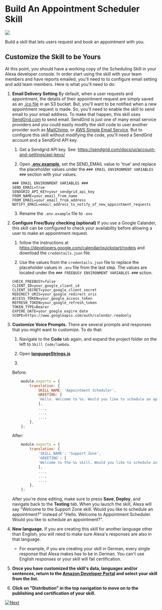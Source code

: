 # Build An Appointment Scheduler Skill
<img src="https://m.media-amazon.com/images/G/01/mobile-apps/dex/alexa/alexa-skills-kit/tutorials/quiz-game/header._TTH_.png" />

Build a skill that lets users request and book an appointment with you.

## Customize the Skill to be Yours

At this point, you should have a working copy of the Scheduling Skill in your Alexa developer console.  In order start using the skill with your team members and have reports emailed, you'll need to to configure email setting and add team members.  Here is what you'll need to do:

1.  **Email Delivery Setting** By default, when a user requests and appointment, the details of their appointment request are simply saved as an [.ico file](https://en.wikipedia.org/wiki/ICO_(file_format)) in an S3 bucket. But, you'll want to be notified when a new appointment request is made. So, you'll need to enable the skill to send email to your email address. To make that happen, this skill uses [SendGrid.com](https://sendgrid.com) to send email. SendGrid is just one of many email service providers and you could easily modify the skill code to user another provider such as [MailChimp](https://mailchimp.com), or [AWS Simple Email Service](https://aws.amazon.com/ses). But to configure this skill without modifying the code, you'll need a SendGrid account and a SendGrid API key.

    1. Get a Sendgrid API key. See: https://sendgrid.com/docs/ui/account-and-settings/api-keys/

    2. Open **[.env.example](../lambda/.env.example)**, set the SEND_EMAIL value to 'true' and replace the placeholder values under the `### EMAIL ENVIRONMENT VARIABLES ###` section with your values.
    ```
    ### EMAIL ENVIRONMENT VARIABLES ###
    SEND_EMAIL=true
    SENDGRID_API_KEY=your_sendgrid_api_key
    FROM_NAME=your_email_from_name
    FROM_EMAIL=your_email_from_address
    NOTIFY_EMAIL=email_address_to_notify_of_new_appointment_requests
    ```
    
    3. Rename the `.env.example` file to `.env`

2. **Configure Free/Busy checking (optional)** If you use a Google Calander, this skill can be configured to check your availability before allowing a user to make an appointment request. 

    1. follow the instructions at https://developers.google.com/calendar/quickstart/nodejs and download the `credentails.json` file.

    2. Use the values from the `credentails.json` file to replace the placeholder values in `.env` file from the last step. The values are located under the `### FREEBUSY ENVIRONMENT VARIABLES ###` sction.

    ```
    CHECK_FREEBUSY=false
    CLIENT_ID=your_google_client_id
    CLIENT_SECRET=your_google_client_secret
    REDIRECT_URIS=your_google_redirect_uris
    ACCESS_TOKEN=your_google_access_token
    REFRESH_TOKEN=your_google_refresh_token
    TOKEN_TYPE=Bearer
    EXPIRE_DATE=your_google_expire_date
    SCOPE=https://www.googleapis.com/auth/calendar.readonly
    ```

3.  **Customize Voice Prompts.** There are several prompts and responses that you might want to customize. To do that:

    1. Navigate to the **Code** tab again, and expand the project folder on the left to `Skill Code/lambda`.

    2. Open **[languageStrings.js](../lambda/languages/en.js)**

    3. 

    Before:
    ```js
        module.exports = {
            translation: {
                SKILL_NAME: 'Appointment Scheduler',
                GREETING: [
                'Hello. Welcome to %s. Would you like to schedule an appointment?'
                ],
                ...,
                ...,
                ...,
            },
        };
    ```

    After:
    ```js
        module.exports = {
            translation: {
                'SKILL_NAME': 'Support Zone',
                'GREETING': [
                'Welcome to the %s skill. Would you like to schedule an appointment?',
                ],
                ...,
                ...,
                ...,
            },
        };
    ```

     After you're done editing, make sure to press **Save**, **Deploy**, and navigate back to the **Testing** tab. When you launch the skill, Alexa will say "Welcome to the Support Zone skill. Would you like to schedule an appointment?" instead of "Hello. Welcome to Appointment Scheduler. Would you like to schedule an appointment?".

4.  **New language.** If you are creating this skill for another language other than English, you will need to make sure Alexa's responses are also in that language.

    - For example, if you are creating your skill in German, every single response that Alexa makes has to be in German. You can't use English responses or your skill will fail certification.

5. **Once you have customized the skill's data, languages and/or sentences, return to the [Amazon Developer Portal](https://developer.amazon.com/alexa/console/ask?&sc_category=Owned&sc_channel=RD&sc_campaign=Evangelism2018&sc_publisher=github&sc_content=Survey&sc_detail=fact-nodejs-V2_GUI-5&sc_funnel=Convert&sc_country=WW&sc_medium=Owned_RD_Evangelism2018_github_Survey_fact-nodejs-V2_GUI-5_Convert_WW_beginnersdevs&sc_segment=beginnersdevs) and select your skill from the list.**

6.  **Click on "Distribution" in the top navigation to move on to the publishing and certification of your skill.**


[![Next](https://m.media-amazon.com/images/G/01/mobile-apps/dex/alexa/alexa-skills-kit/tutorials/general/buttons/button_next_publication._TTH_.png)](./submit-for-certification.md)
